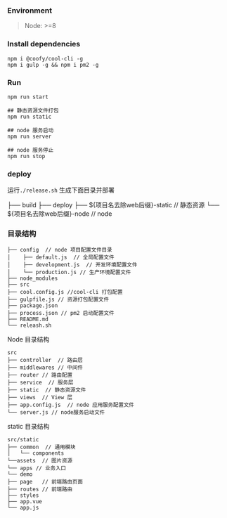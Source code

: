 
### Environment

>Node: >=8

### Install dependencies

```
npm i @coofy/cool-cli -g
npm i gulp -g && npm i pm2 -g 
```

### Run

```
npm run start

## 静态资源文件打包
npm run static

## node 服务启动
npm run server

## node 服务停止
npm run stop
```

### deploy

运行`./release.sh` 生成下面目录并部署

├── build
		├── deploy
				├── ${项目名去除web后缀}-static 	 // 静态资源
		    └── ${项目名去除web后缀}-node 	   // node

### 目录结构

	├── config  // node 项目配置文件目录
	│    ├── default.js  // 全局配置文件
	│    ├── development.js  // 开发环境配置文件
	│    └── production.js // 生产环境配置文件
	├── node_modules
	├── src
	├── cool.config.js //cool-cli 打包配置
	├── gulpfile.js // 资源打包配置文件
	├── package.json
	├── process.json // pm2 启动配置文件
	├── README.md
	└── releash.sh  


Node 目录结构

	src
	├── controller  // 路由层
	├── middlewares // 中间件
	├── router // 路由配置
	├── service  // 服务层
	├── static  // 静态资源文件
	├── views  // View 层
	├── app.config.js  // node 应用服务配置文件
	└── server.js // node服务启动文件

static 目录结构

	src/static
	├── common  // 通用模块
	│   └── components	 
	└──assets  // 图片资源
	└── apps // 业务入口
	└── demo 
	├── page   // 前端路由页面
	├── routes // 前端路由
	├── styles
	├── app.vue
	└── app.js
		


